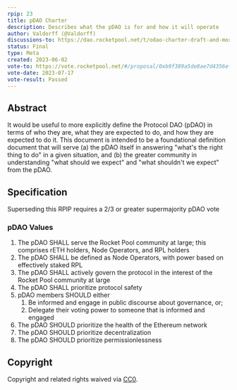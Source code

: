 ```yaml
---
rpip: 23
title: pDAO Charter
description: Describes what the pDAO is for and how it will operate
author: Valdorff (@Valdorff)
discussions-to: https://dao.rocketpool.net/t/odao-charter-draft-and-more/1832
status: Final
type: Meta
created: 2023-06-02
vote-to: https://vote.rocketpool.net/#/proposal/0xb9f389a5de8ae7d4356ef508fd5af7277fae88d66616fed5ef71aa9cc0f93fff
vote-date: 2023-07-17
vote-result: Passed
---
```


## Abstract
It would be useful to more explicitly define the Protocol DAO (pDAO) in terms of who they are, what they are
expected to do, and how they are expected to do it. This document is intended to be a foundational
definition document that will serve (a) the pDAO itself in answering "what's the right thing to do"
in a given situation, and (b) the greater community in understanding "what should we expect" and
"what shouldn't we expect" from the pDAO.

## Specification
Superseding this RPIP requires a 2/3 or greater supermajority pDAO vote

### pDAO Values
1. The pDAO SHALL serve the Rocket Pool community at large; this comprises rETH holders, Node Operators, and RPL holders
1. The pDAO SHALL be defined as Node Operators, with power based on effectively staked RPL
1. The pDAO SHALL actively govern the protocol in the interest of the Rocket Pool community at large
1. The pDAO SHALL prioritize protocol safety
1. pDAO members SHOULD either
    1. Be informed and engage in public discourse about governance, or;
    1. Delegate their voting power to someone that is informed and engaged
1. The pDAO SHOULD prioritize the health of the Ethereum network
1. The pDAO SHOULD prioritize decentralization
1. The pDAO SHOULD prioritize permissionlessness

## Copyright
Copyright and related rights waived via [CC0](https://creativecommons.org/publicdomain/zero/1.0/).
